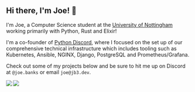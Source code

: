 ## Hi there, I'm Joe! 👋

I'm Joe, a Computer Science student at the [University of Nottingham](https://cs.nott.ac.uk) working primarily with Python, Rust and Elixir!

I'm a co-founder of [Python Discord](https://pythondiscord.com/), where I focused on the set up of our comprehensive technical infrastructure which includes tooling such as Kubernetes, Ansible, NGINX, Django, PostgreSQL and Prometheus/Grafana.

Check out some of my projects below and be sure to hit me up on Discord at `@joe.banks` or email `joe@jb3.dev`.

<img align="left" src="https://github-readme-stats.vercel.app/api?username=jb3&count_private=true&line_height=21&show_icons=true&hide_border=true&theme=dracula"/>
<img align="left" src="https://github-readme-stats.vercel.app/api/top-langs/?username=jb3&layout=compact&card_width=250&hide_border=true&theme=dracula"/>
